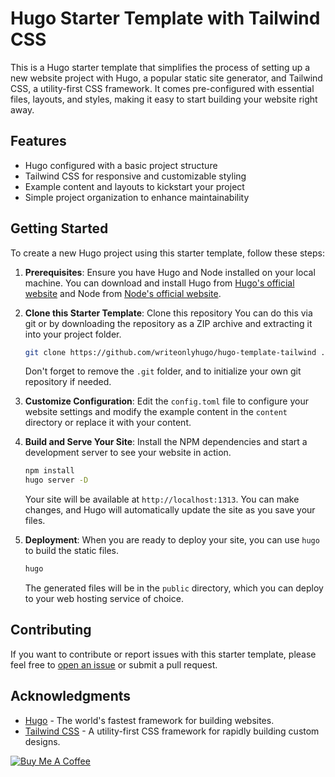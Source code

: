 # Hugo Starter Template with Tailwind CSS

This is a Hugo starter template that simplifies the process of setting up a new
website project with Hugo, a popular static site generator, and Tailwind CSS, a
utility-first CSS framework. It comes pre-configured with essential files,
layouts, and styles, making it easy to start building your website right away.

## Features

- Hugo configured with a basic project structure
- Tailwind CSS for responsive and customizable styling
- Example content and layouts to kickstart your project
- Simple project organization to enhance maintainability

## Getting Started

To create a new Hugo project using this starter template, follow these steps:

1. **Prerequisites**: Ensure you have Hugo and Node installed on your local
   machine. You can download and install Hugo from [Hugo's official
   website](https://gohugo.io/getting-started/installing/) and Node from
   [Node's official website](https://nodejs.org/).

3. **Clone this Starter Template**: Clone this repository You can do this via
   git or by downloading the repository as a ZIP archive and extracting it into
   your project folder.

   ```bash
   git clone https://github.com/writeonlyhugo/hugo-template-tailwind .
   ```
   
   Don't forget to remove the `.git` folder, and to initialize your own git
   repository if needed.

5. **Customize Configuration**: Edit the `config.toml` file to configure your
   website settings and modify the example content in the `content` directory
   or replace it with your content.

6. **Build and Serve Your Site**: Install the NPM dependencies and start a
   development server to see your website in action.

   ```bash
   npm install
   hugo server -D
   ```

   Your site will be available at `http://localhost:1313`. You can make
   changes, and Hugo will automatically update the site as you save your files.

7. **Deployment**:
   When you are ready to deploy your site, you can use `hugo` to build the
   static files.

   ```bash
   hugo
   ```

   The generated files will be in the `public` directory, which you can deploy
   to your web hosting service of choice.

## Contributing

If you want to contribute or report issues with this starter template, please
feel free to [open an
issue](https://github.com/writeonlyhugo/hugo-template-tailwind/issues) or submit
a pull request.

## Acknowledgments

- [Hugo](https://gohugo.io/) - The world's fastest framework for building
  websites.
- [Tailwind CSS](https://tailwindcss.com/) - A utility-first CSS framework for
  rapidly building custom designs.

[![Buy Me A Coffee](https://cdn.buymeacoffee.com/buttons/v2/default-red.png)](https://www.buymeacoffee.com/writeonlycode)

